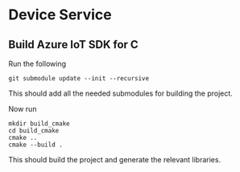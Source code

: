 # Device Service

## Build Azure IoT SDK for C

Run the following

```shell
git submodule update --init --recursive
```

This should add all the needed submodules for building the project.

Now run

```shell
mkdir build_cmake
cd build_cmake
cmake ..
cmake --build .
```

This should build the project and generate the relevant libraries. 

